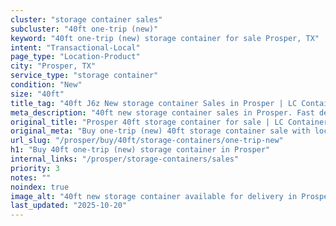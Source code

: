 ```yaml
---
cluster: "storage container sales"
subcluster: "40ft one-trip (new)"
keyword: "40ft one-trip (new) storage container for sale Prosper, TX"
intent: "Transactional-Local"
page_type: "Location-Product"
city: "Prosper, TX"
service_type: "storage container"
condition: "New"
size: "40ft"
title_tag: "40ft J6z New storage container Sales in Prosper | LC Container"
meta_description: "40ft new storage container sales in Prosper. Fast delivery, competitive pricing. Serving storage containers area. Quote ID: 4NP. Call (214) 524-4168 for your free quote today."
original_title: "Prosper 40ft storage container for sale | LC Container"
original_meta: "Buy one-trip (new) 40ft storage container sale with local delivery in Prosper, TX. LC Container — local Since 2003. Request a fast quote today."
url_slug: "/prosper/buy/40ft/storage-containers/one-trip-new"
h1: "Buy 40ft one-trip (new) storage container in Prosper"
internal_links: "/prosper/storage-containers/sales"
priority: 3
notes: ""
noindex: true
image_alt: "40ft new storage container available for delivery in Prosper"
last_updated: "2025-10-20"
---
```


<!-- TODO: Add unique city/inventory copy, images, and internal links here. -->
